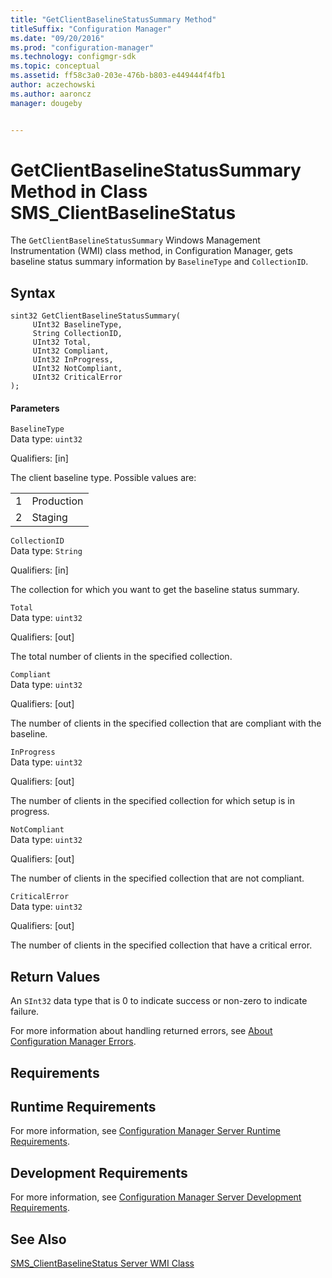 ```yaml
---
title: "GetClientBaselineStatusSummary Method"
titleSuffix: "Configuration Manager"
ms.date: "09/20/2016"
ms.prod: "configuration-manager"
ms.technology: configmgr-sdk
ms.topic: conceptual
ms.assetid: ff58c3a0-203e-476b-b803-e449444f4fb1
author: aczechowski
ms.author: aaroncz
manager: dougeby


---
```

# GetClientBaselineStatusSummary Method in Class SMS_ClientBaselineStatus
The `GetClientBaselineStatusSummary` Windows Management Instrumentation (WMI) class method, in Configuration Manager, gets baseline status summary information by `BaselineType` and `CollectionID`.  

## Syntax  

```  
sint32 GetClientBaselineStatusSummary(  
     UInt32 BaselineType,                  
     String CollectionID,                     
     UInt32 Total,                        
     UInt32 Compliant,                       
     UInt32 InProgress,                        
     UInt32 NotCompliant,                       
     UInt32 CriticalError  
);  

```  

#### Parameters  
 `BaselineType`  
 Data type: `uint32`  

 Qualifiers: [in]  

 The client baseline type. Possible values are:  

|||  
|-|-|  
|1|Production|  
|2|Staging|  

 `CollectionID`  
 Data type: `String`  

 Qualifiers: [in]  

 The collection for which you want to get the baseline status summary.  

 `Total`  
 Data type: `uint32`  

 Qualifiers: [out]  

 The total number of clients in the specified collection.  

 `Compliant`  
 Data type: `uint32`  

 Qualifiers: [out]  

 The number of clients in the specified collection that are compliant with the baseline.  

 `InProgress`  
 Data type: `uint32`  

 Qualifiers: [out]  

 The number of clients in the specified collection for which setup is in progress.  

 `NotCompliant`  
 Data type: `uint32`  

 Qualifiers: [out]  

 The number of clients in the specified collection that are not compliant.  

 `CriticalError`  
 Data type: `uint32`  

 Qualifiers: [out]  

 The number of clients in the specified collection that have a critical error.  

## Return Values  
 An `SInt32` data type that is 0 to indicate success or non-zero to indicate failure.  

 For more information about handling returned errors, see [About Configuration Manager Errors](../../../../../develop/core/understand/about-configuration-manager-errors.md).  

## Requirements  

## Runtime Requirements  
 For more information, see [Configuration Manager Server Runtime Requirements](../../../../../develop/core/reqs/server-runtime-requirements.md).  

## Development Requirements  
 For more information, see [Configuration Manager Server Development Requirements](../../../../../develop/core/reqs/server-development-requirements.md).  

## See Also  
 [SMS_ClientBaselineStatus Server WMI Class](../../../../../develop/reference/core/clients/deploy/sms_clientbaselinestatus-server-wmi-class.md)   
